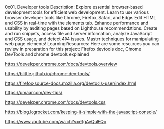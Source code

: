 0x01. Developer tools
Description: Explore essential browser-based development tools for efficient web development. Learn to use various browser developer tools like Chrome, Firefox, Safari, and Edge. Edit HTML and CSS in real-time with the elements tab. Enhance performance and usability by auditing pages based on Lighthouse recommendations. Create and run snippets, access file and server information, analyze JavaScript and CSS usage, and detect 404 issues. Master techniques for manipulating web page elements!
Learning Resources: Here are some resources you can review in preparation for this project: Firefox devtools doc, Chrome DevTools and chrome devtools explained

https://developer.chrome.com/docs/devtools/overview

https://blittle.github.io/chrome-dev-tools/

https://firefox-source-docs.mozilla.org/devtools-user/index.html

https://umaar.com/dev-tips/

https://developer.chrome.com/docs/devtools/css

https://blog.logrocket.com/keeping-it-simple-with-the-javascript-console/

https://www.youtube.com/watch?v=e1gAyQuIFQo

